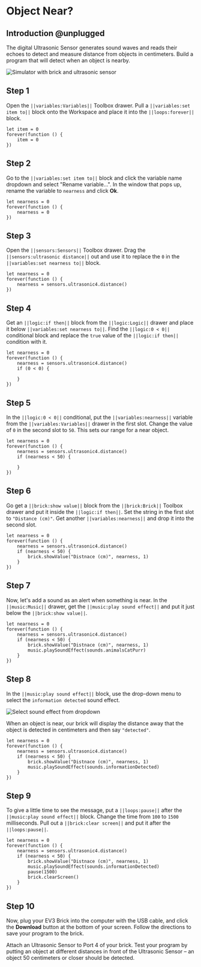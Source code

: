 # Object Near?

## Introduction @unplugged

The digital Ultrasonic Sensor generates sound waves and reads their echoes to detect and measure distance from objects in centimeters. Build a program that will detect when an object is nearby.

![Simulator with brick and ultrasonic sensor](/static/tutorials/object-near/ultrasonic-near.gif)

## Step 1

Open the ``||variables:Variables||`` Toolbox drawer. Pull a ``||variables:set item to||`` block onto the Workspace and place it into the ``||loops:forever||`` block.

```blocks
let item = 0
forever(function () {
    item = 0
})
```

## Step 2

Go to the ``||variables:set item to||`` block and click the variable name dropdown and select "Rename variable...". In the window that pops up, rename the variable to ``nearness`` and click **Ok**.

```blocks
let nearness = 0
forever(function () {
    nearness = 0
})
```

## Step 3

Open the ``||sensors:Sensors||`` Toolbox drawer. Drag the ``||sensors:ultrasonic distance||`` out and use it to replace the `0` in the ``||variables:set nearness to||`` block. 

```blocks
let nearness = 0
forever(function () {
    nearness = sensors.ultrasonic4.distance()
})
```

## Step 4

Get an ``||logic:if then||`` block from the ``||logic:Logic||`` drawer and place it below ``||variables:set nearness to||``. Find the ``||logic:0 < 0||`` conditional block and replace the ``true`` value of the ``||logic:if then||`` condition with it.

```blocks
let nearness = 0
forever(function () {
    nearness = sensors.ultrasonic4.distance()
    if (0 < 0) {

    }
})
```

## Step 5

In the ``||logic:0 < 0||`` conditional, put the ``||variables:nearness||`` variable from the ``||variables:Variables||`` drawer in the first slot. Change the value of `0` in the second slot to `50`. This sets our range for a near object.

```blocks
let nearness = 0
forever(function () {
    nearness = sensors.ultrasonic4.distance()
    if (nearness < 50) {

    }
})
```

## Step 6

Go get a ``||brick:show value||`` block from the ``||brick:Brick||`` Toolbox drawer and put it  inside the ``||logic:if then||``. Set the string in the first slot to `"Distance (cm)"`. Get another ``||variables:nearness||`` and drop it into the second slot.

```blocks
let nearness = 0
forever(function () {
    nearness = sensors.ultrasonic4.distance()
    if (nearness < 50) {
        brick.showValue("Distnace (cm)", nearness, 1)
    }
})
```

## Step 7

Now, let's add a sound as an alert when something is near. In the ``||music:Music||`` drawer, get the ``||music:play sound effect||`` and put it just below the ``||brick:show value||``.

```blocks
let nearness = 0
forever(function () {
    nearness = sensors.ultrasonic4.distance()
    if (nearness < 50) {
        brick.showValue("Distnace (cm)", nearness, 1)
        music.playSoundEffect(sounds.animalsCatPurr)
    }
})
```

## Step 8

In the ``||music:play sound effect||`` block, use the drop-down menu to select the ``information detected`` sound effect. 

![Select sound effect from dropdown](/static/tutorials/object-near/play-sound-effect-dropdown.png)

When an object is near, our brick will display the distance away that the object is detected in centimeters and then say `"detected"`.

```blocks
let nearness = 0
forever(function () {
    nearness = sensors.ultrasonic4.distance()
    if (nearness < 50) {
        brick.showValue("Distnace (cm)", nearness, 1)
        music.playSoundEffect(sounds.informationDetected)
    }
})
```

## Step 9

To give a little time to see the message, put a ``||loops:pause||`` after the ``||music:play sound effect||`` block. Change the time from `100` to `1500` milliseconds. Pull out a ``||brick:clear screen||`` and put it after the ``||loops:pause||``.

```blocks
let nearness = 0
forever(function () {
    nearness = sensors.ultrasonic4.distance()
    if (nearness < 50) {
        brick.showValue("Distnace (cm)", nearness, 1)
        music.playSoundEffect(sounds.informationDetected)
        pause(1500)
        brick.clearScreen()
    }
})
```

## Step 10

Now, plug your EV3 Brick into the computer with the USB cable, and click the **Download** button at the bottom of your screen. Follow the directions to save your program to the brick.

Attach an Ultrasonic Sensor to Port 4 of your brick. Test your program by putting an object at different distances in front of the Ultrasonic Sensor – an object 50 centimeters or closer should be detected. 
